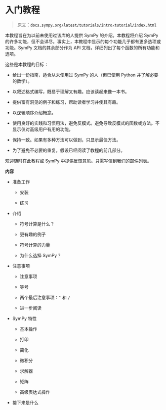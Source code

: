 # 入门教程

> 原文：[`docs.sympy.org/latest/tutorials/intro-tutorial/index.html`](https://docs.sympy.org/latest/tutorials/intro-tutorial/index.html)

本教程旨在为以前未使用过该库的人提供 SymPy 的介绍。本教程将介绍 SymPy 的许多功能，但不会详尽。事实上，本教程中显示的每个功能几乎都有更多选项或功能。SymPy 文档的其余部分作为 API 文档，详细列出了每个函数的所有功能和选项。

这些是本教程的目标：

+   给出一份指南，适合从未使用过 SymPy 的人（但已使用 Python 并了解必要的数学）。

+   以叙述格式编写，既易于理解又有趣。应该读起来像一本书。

+   提供富有洞见的例子和练习，帮助读者学习并使其有趣。

+   以逻辑顺序介绍概念。

+   使用良好的实践和习惯用法，避免反模式。避免导致反模式的函数或方法。不显示仅对高级用户有用的功能。

+   保持一致。如果有多种方法可以做到，只显示最佳方法。

+   为了避免不必要的重复，假设已经阅读了教程的前几部分。

欢迎随时在此教程或 SymPy 中提供反馈意见。只需写信到我们的[邮件列表](https://groups.google.com/forum/?fromgroups#!forum/sympy)。

**内容**

+   准备工作

    +   安装

    +   练习

+   介绍

    +   符号计算是什么？

    +   更有趣的例子

    +   符号计算的力量

    +   为什么选择 SymPy？

+   注意事项

    +   注意事项

    +   等号

    +   两个最后注意事项：`^` 和 `/`

    +   进一步阅读

+   SymPy 特性

    +   基本操作

    +   打印

    +   简化

    +   微积分

    +   求解器

    +   矩阵

    +   高级表达式操作

+   接下来是什么

